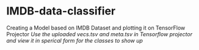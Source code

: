 # IMDB-data-classifier
Creating a Model based on IMDB Dataset and plotting it on TensorFlow Projector
*Use the uploaded vecs.tsv and meta.tsv in Tensorflow projector and view it in sperical form for the classes to show up*
